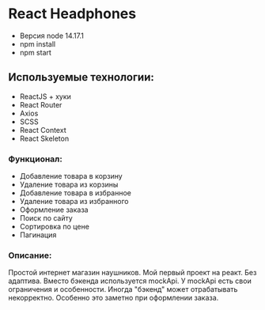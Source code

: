 # React Headphones

- Версия node 14.17.1
- npm install
- npm start

## Используемые технологии:

- ReactJS + хуки
- React Router
- Axios
- SCSS
- React Context
- React Skeleton

### Функционал:

- Добавление товара в корзину
- Удаление товара из корзины
- Добавление товара в избранное
- Удаление товара из избранного
- Оформление заказа
- Поиск по сайту
- Сортировка по цене
- Пагинация

### Описание:

Простой интернет магазин наушников. Мой первый проект на реакт. Без адаптива.
Вместо бэкенда используется mockApi. У mockApi есть свои ограничения и особенности. Иногда "бэкенд" может отрабатывать некорректно. Особенно это заметно при оформлении заказа.


